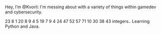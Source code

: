 Hey, I’m @Kvoril: I'm messing about with a variety of things within gamedev and cybersecurity. 

23 8 1 20 8 9 4 5 19  7 9 4 24 47 52 57 71  10 30 38 43 integers..
Learning Python and Java.




